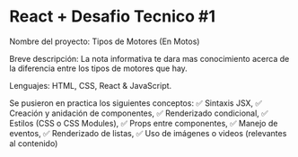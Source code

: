 # React + Desafio Tecnico #1

Nombre del proyecto: Tipos de Motores (En Motos)

Breve descripción: La nota informativa te dara mas conocimiento acerca de la diferencia entre los tipos de motores que hay.

Lenguajes: HTML, CSS, React & JavaScript.

Se pusieron en practica los siguientes conceptos:
  ✅ Sintaxis JSX,
  ✅ Creación y anidación de componentes,
  ✅ Renderizado condicional,
  ✅ Estilos (CSS o CSS Modules),
  ✅ Props entre componentes,
  ✅ Manejo de eventos,
  ✅ Renderizado de listas,
  ✅ Uso de imágenes o videos (relevantes al contenido)

